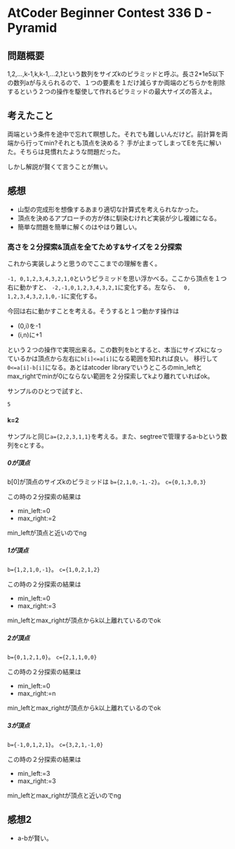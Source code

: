 # AtCoder Beginner Contest 336 D - Pyramid
## 問題概要
1,2,...,k-1,k,k-1,...2,1という数列をサイズkのピラミッドと呼ぶ。長さ2*1e5以下の数列aが与えられるので、１つの要素を１だけ減らすか両端のどちらかを削除するという２つの操作を駆使して作れるピラミッドの最大サイズの答えよ。

## 考えたこと
両端という条件を途中で忘れて瞑想した。それでも難しいんだけど。前計算を両端から行ってmin?それとも頂点を決める？
手が止まってしまってEを先に解いた。そちらは見慣れたような問題だった。

しかし解説が賢くて言うことが無い。

## 感想
+ 山型の完成形を想像するあまり適切な計算式を考えられなかった。
+ 頂点を決めるアプローチの方が体に馴染むけれど実装が少し複雑になる。
+ 簡単な問題を簡単に解くのはやはり難しい。

### 高さを２分探索&頂点を全てためす&サイズを２分探索

これから実装しようと思うのでここまでの理解を書く。

`-1, 0,1,2,3,4,3,2,1,0`というピラミッドを思い浮かべる。ここから頂点を１つ右に動かすと、
`-2,-1,0,1,2,3,4,3,2,1`に変化する。左なら、
` 0, 1,2,3,4,3,2,1,0,-1`に変化する。

今回は右に動かすことを考える。そうすると１つ動かす操作は
+ (0,i)を-1
+ (i,n)に+1

という２つの操作で実現出来る。この数列をbとすると、本当にサイズkになっているかは頂点から左右に`b[i]<=a[i]`になる範囲を知れれば良い。
移行して`0<=a[i]-b[i]`になる。あとはatcoder libraryでいうところのmin_leftとmax_rightでminが0にならない範囲を２分探索してkより離れていればok。

サンプルのひとつで試すと、
```
5

```

#### k=2
サンプルと同じ`a={2,2,3,1,1}`を考える。また、segtreeで管理するa-bという数列をcとする。
##### 0が頂点
b[0]が頂点のサイズkのピラミッドは
`b={2,1,0,-1,-2}`。
`c={0,1,3,0,3}`

この時の２分探索の結果は
+ min_left:=0
+ max_right:=2

min_leftが頂点と近いのでng

##### 1が頂点
`b={1,2,1,0,-1}`。
`c={1,0,2,1,2}`

この時の２分探索の結果は
+ min_left:=0
+ max_right:=3

min_leftとmax_rightが頂点からk以上離れているのでok

##### 2が頂点
`b={0,1,2,1,0}`。
`c={2,1,1,0,0}`

この時の２分探索の結果は
+ min_left:=0
+ max_right:=n

min_leftとmax_rightが頂点からk以上離れているのでok

##### 3が頂点
`b={-1,0,1,2,1}`。
`c={3,2,1,-1,0}`

この時の２分探索の結果は
+ min_left:=3
+ max_right:=3

min_leftとmax_rightが頂点と近いのでng

## 感想2
+ a-bが賢い。

